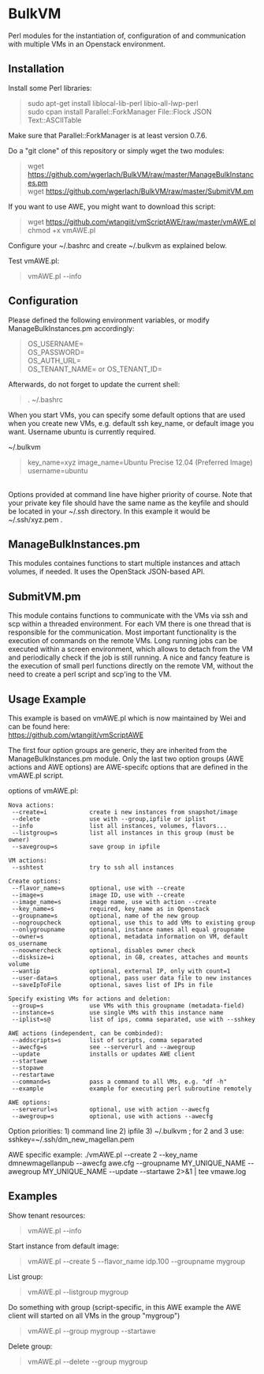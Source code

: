 BulkVM
======

Perl modules for the instantiation of, configuration of and communication with multiple VMs in an Openstack environment.

Installation
------------
Install some Perl libraries:
> sudo apt-get install liblocal-lib-perl libio-all-lwp-perl<br>
> sudo cpan install Parallel::ForkManager File::Flock JSON Text::ASCIITable<br>

Make sure that Parallel::ForkManager is at least version 0.7.6.

Do a "git clone" of this repository or simply wget the two modules:
> wget https://github.com/wgerlach/BulkVM/raw/master/ManageBulkInstances.pm<br>
> wget https://github.com/wgerlach/BulkVM/raw/master/SubmitVM.pm<br>

If you want to use AWE, you might want to download this script:<br>
> wget https://github.com/wtangiit/vmScriptAWE/raw/master/vmAWE.pl<br>
> chmod +x vmAWE.pl<br>

Configure your ~/.bashrc and create ~/.bulkvm as explained below.<br>

Test vmAWE.pl:<br>
> vmAWE.pl --info


Configuration
-------------
Please defined the following environment variables, or modify ManageBulkInstances.pm accordingly:<br>
> OS_USERNAME=<br>
> OS_PASSWORD=<br>
> OS_AUTH_URL=<br>
> OS_TENANT_NAME= or OS_TENANT_ID=<br>

Afterwards, do not forget to update the current shell:
> . ~/.bashrc

When you start VMs, you can specify some default options that are used when you create new VMs, e.g. default ssh key_name, or default image you want. Username ubuntu is currently required.<br>

~/.bulkvm<br>

> key_name=xyz
> image_name=Ubuntu Precise 12.04 (Preferred Image)
> username=ubuntu

<br>
Options provided at command line have higher priority of course. Note that your private key file should have the same name as the keyfile and should be located in your ~/.ssh directory. In this example it would be ~/.ssh/xyz.pem .

ManageBulkInstances.pm 
----------------------
This modules containes functions to start multiple instances and attach volumes, if needed. It uses the OpenStack JSON-based API.

SubmitVM.pm
-----------
This module contains functions to communicate with the VMs via ssh and scp within a threaded environment. For each VM there is one thread that is responsible for the communication. Most important functionality is the execution of commands on the remote VMs. Long running jobs can be executed within a screen environment, which allows to detach from the VM and periodically check if the job is still running.
A nice and fancy feature is the execution of small perl functions directly on the remote VM, without the need to create a perl script and scp'ing to the VM.



Usage Example
-------------
This example is based on vmAWE.pl which is now maintained by Wei and can be found here:<br>
https://github.com/wtangiit/vmScriptAWE<br>

The first four option groups are generic, they are inherited from the ManageBulkInstances.pm module. Only the last two option groups (AWE actions and AWE options) are AWE-specifc options that are defined in the vmAWE.pl script.

options of vmAWE.pl: 

    Nova actions:
     --create=i            create i new instances from snapshot/image
     --delete              use with --group,ipfile or iplist
     --info                list all instances, volumes, flavors...
     --listgroup=s         list all instances in this group (must be owner)
     --savegroup=s         save group in ipfile

    VM actions:
     --sshtest             try to ssh all instances

    Create options:
     --flavor_name=s       optional, use with --create
     --image=s             image ID, use with --create
     --image_name=s        image name, use with action --create
     --key_name=s          required, key_name as in Openstack
     --groupname=s         optional, name of the new group
     --nogroupcheck        optional, use this to add VMs to existing group
     --onlygroupname       optional, instance names all equal groupname
     --owner=s             optional, metadata information on VM, default os_username
     --noownercheck        optional, disables owner check
     --disksize=i          optional, in GB, creates, attaches and mounts volume
     --wantip              optional, external IP, only with count=1
     --user-data=s         optional, pass user data file to new instances
     --saveIpToFile        optional, saves list of IPs in file

    Specify existing VMs for actions and deletion:
     --group=s             use VMs with this groupname (metadata-field)
     --instance=s          use single VMs with this instance name
     --iplist=s@           list of ips, comma separated, use with --sshkey

    AWE actions (independent, can be combinded):
     --addscripts=s        list of scripts, comma separated
     --awecfg=s            see --serverurl and --awegroup
     --update              installs or updates AWE client
     --startawe            
     --stopawe             
     --restartawe          
     --command=s           pass a command to all VMs, e.g. "df -h"
     --example             example for executing perl subroutine remotely

    AWE options:
     --serverurl=s         optional, use with action --awecfg
     --awegroup=s          optional, use with actions --awecfg

 
 Option priorities: 1) command line 2) ipfile 3) ~/.bulkvm ; for 2 and 3 use: sshkey=~/.ssh/dm_new_magellan.pem
 
 AWE specific example: ./vmAWE.pl --create 2 --key_name dmnewmagellanpub --awecfg awe.cfg --groupname MY_UNIQUE_NAME --awegroup MY_UNIQUE_NAME --update --startawe    2>&1 | tee vmawe.log

Examples
-------

Show tenant resources:
> vmAWE.pl --info

Start instance from default image:
> vmAWE.pl --create 5 --flavor_name idp.100 --groupname mygroup

List group:
> vmAWE.pl --listgroup mygroup

Do something with group (script-specific, in this AWE example the AWE client will started on all VMs in the group "mygroup")
> vmAWE.pl --group mygroup --startawe

Delete group:
> vmAWE.pl --delete --group mygroup
